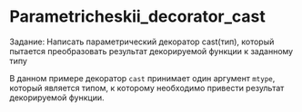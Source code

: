 # Parametricheskii_decorator_cast
Задание: Написать параметрический декоратор cast(тип), который пытается преобразовать результат декорируемой функции к заданному типу

В данном примере декоратор `cast` принимает один аргумент `mtype`, который является типом, к которому необходимо привести результат декорируемой функции.
